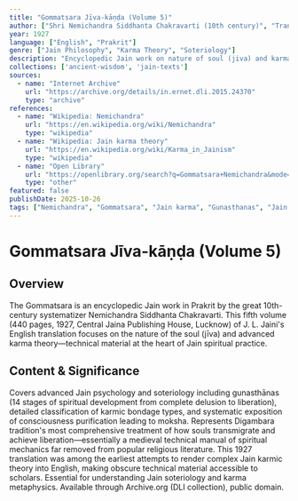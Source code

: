 ```yaml
---
title: "Gommatsara Jīva-kāṇḍa (Volume 5)"
author: ["Shri Nemichandra Siddhanta Chakravarti (10th century)", "Translated by J. L. Jaini"]
year: 1927
language: ["English", "Prakrit"]
genre: ["Jain Philosophy", "Karma Theory", "Soteriology"]
description: "Encyclopedic Jain work on nature of soul (jiva) and karma theory by great systematizer Nemichandra. Volume 5 deals with advanced topics in Jain psychology and soteriology: stages of spiritual development (gunasthanas), types of karmic bondage, gradual purification of consciousness. Represents Digambara tradition's most systematic exposition of soul transmigration and liberation—a medieval Jain 'manual' of spiritual mechanics."
collections: ['ancient-wisdom', 'jain-texts']
sources:
  - name: "Internet Archive"
    url: "https://archive.org/details/in.ernet.dli.2015.24370"
    type: "archive"
references:
  - name: "Wikipedia: Nemichandra"
    url: "https://en.wikipedia.org/wiki/Nemichandra"
    type: "wikipedia"
  - name: "Wikipedia: Jain karma theory"
    url: "https://en.wikipedia.org/wiki/Karma_in_Jainism"
    type: "wikipedia"
  - name: "Open Library"
    url: "https://openlibrary.org/search?q=Gommatsara+Nemichandra&mode=everything"
    type: "other"
featured: false
publishDate: 2025-10-26
tags: ["Nemichandra", "Gommatsara", "Jain karma", "Gunasthanas", "Jain soteriology", "Digambara", "10th century", "J. L. Jaini", "Jain psychology", "Karmic bondage", "Liberation"]
---
```


# Gommatsara Jīva-kāṇḍa (Volume 5)

## Overview

The Gommatsara is an encyclopedic Jain work in Prakrit by the great 10th-century systematizer Nemichandra Siddhanta Chakravarti. This fifth volume (440 pages, 1927, Central Jaina Publishing House, Lucknow) of J. L. Jaini's English translation focuses on the nature of the soul (jīva) and advanced karma theory—technical material at the heart of Jain spiritual practice.

## Content & Significance

Covers advanced Jain psychology and soteriology including gunasthānas (14 stages of spiritual development from complete delusion to liberation), detailed classification of karmic bondage types, and systematic exposition of consciousness purification leading to moksha. Represents Digambara tradition's most comprehensive treatment of how souls transmigrate and achieve liberation—essentially a medieval technical manual of spiritual mechanics far removed from popular religious literature. This 1927 translation was among the earliest attempts to render complex Jain karmic theory into English, making obscure technical material accessible to scholars. Essential for understanding Jain soteriology and karma metaphysics. Available through Archive.org (DLI collection), public domain.
